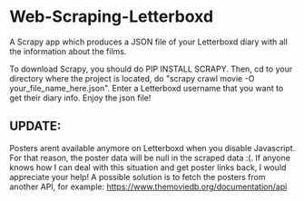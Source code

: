 # Web-Scraping-Letterboxd
A Scrapy app which produces a JSON file of your Letterboxd diary with all the information about the films.

To download Scrapy, you should do PIP INSTALL SCRAPY.
Then, cd to your directory where the project is located, do "scrapy crawl movie -O your_file_name_here.json".
Enter a Letterboxd username that you want to get their diary info.
Enjoy the json file!

## UPDATE:
Posters arent available anymore on Letterboxd when you disable Javascript. For that reason, the poster data will be null in the scraped data :(. If anyone knows how I can deal with this situation and get poster links back, I would appreciate your help!
A possible solution is to fetch the posters from another API, for example: https://www.themoviedb.org/documentation/api

